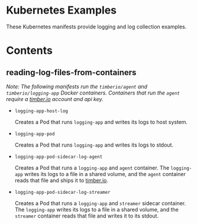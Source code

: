 # Kubernetes Examples

These Kubernetes manifests provide logging and log collection examples.

# Contents

## reading-log-files-from-containers

_Note: The following manifests run the `timberio/agent` and `timberio/logging-app` Docker containers.
Containers that run the `agent` require a [timber.io](https://timber.io/) account and api key._

- `logging-app-host-log`

  Creates a Pod that runs `logging-app` and writes its logs to host system.

- `logging-app-pod`

  Creates a Pod that runs `logging-app` and writes its logs to stdout.

- `logging-app-pod-sidecar-log-agent`

  Creates a Pod that runs a `logging-app` and `agent` container. The `logging-app` writes its logs to a file in a shared
  volume, and the `agent` container reads that file and ships it to [timber.io](https://timber.io/).

- `logging-app-pod-sidecar-log-streamer`

  Creates a Pod that runs a `logging-app` and `streamer` sidecar container. The `logging-app` writes its logs to a file in a shared volume, and the `streamer` container reads that file and writes it to its stdout.
